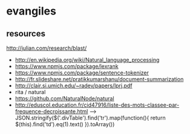 # evangiles

## resources
http://julian.com/research/blast/

* http://en.wikipedia.org/wiki/Natural_language_processing
* https://www.npmjs.com/package/lexrank
* https://www.npmjs.com/package/sentence-tokenizer
* http://fr.slideshare.net/pratikkumarshanu/document-summarization
* http://clair.si.umich.edu/~radev/papers/lprj.pdf
* rita / natural
* https://github.com/NaturalNode/natural
* http://eduscol.education.fr/cid47916/liste-des-mots-classee-par-frequence-decroissante.html
--> JSON.stringify($('.divTable').find('tr').map(function(){ return $(this).find('td').eq(1).text() }).toArray())   